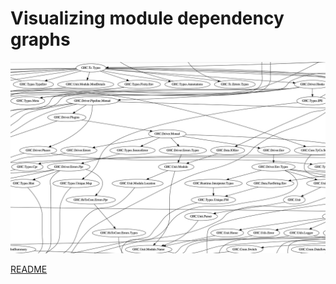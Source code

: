 # Visualizing module dependency graphs

![parser-deps-slice](uploads/6b8b90fc722e0cdf22d6795bae4bfba2/parser-deps-slice.png)

[README](https://gitlab.haskell.org/ghc/ghc/-/blob/master/utils/count-deps/README.md)


